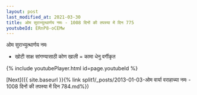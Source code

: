 ```yaml
---
layout: post
last_modified_at: 2021-03-30
title: ओम सुराभ्युत्थार्णय नमः - 1008 दिनों की तपस्या में दिन 775
youtubeId: ERnP8-oCEMw
---
```

 
 
 ओम सुराभ्युत्थार्णय नमः  
 
 -  खोटी साक्ष सांगण्यासाठी कोण खाली = कामा धेनु वर्गीकृत 
 
  
 
  
 
 
 
 
 
 


{% include youtubePlayer.html id=page.youtubeId %}
 
[Next]({{ site.baseurl }}{% link  split1/_posts/2013-01-03-ओम वार्या वराहाच्या नमः - 1008 दिनों की तपस्या में दिन 784.md%})
 
